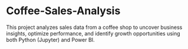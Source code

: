 # Coffee-Sales-Analysis
This project analyzes sales data from a coffee shop to uncover business insights, optimize performance, and identify growth opportunities using both Python (Jupyter) and Power BI.
